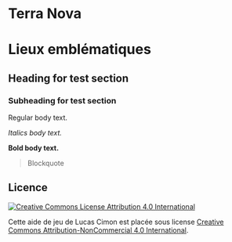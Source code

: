 # Terra Nova
# Lieux emblématiques

## Heading for test section

### Subheading for test section

Regular body text.

_Italics body text._

**Bold body text.**

> Blockquote


## Licence
<a class="float-left" rel="license" href="http://creativecommons.org/licenses/by-nc/4.0/"><img alt="Creative Commons License Attribution 4.0 International" style="border-width:0" src="https://i.creativecommons.org/l/by-nc/4.0/88x31.png" /></a>

Cette aide de jeu de Lucas Cimon est placée sous license <a rel="license" href="http://creativecommons.org/licenses/by-nc/4.0/">Creative Commons Attribution-NonCommercial 4.0 International</a>.
